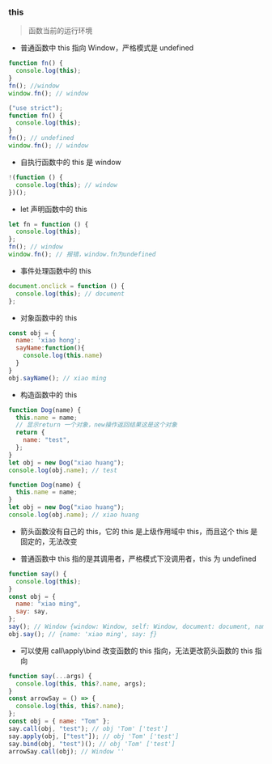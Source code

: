 ### this

> 函数当前的运行环境

- 普通函数中 this 指向 Window，严格模式是 undefined

```js
function fn() {
  console.log(this);
}
fn(); //window
window.fn(); // window

("use strict");
function fn() {
  console.log(this);
}
fn(); // undefined
window.fn(); // window
```

- 自执行函数中的 this 是 window

```js
!(function () {
  console.log(this); // window
})();
```

- let 声明函数中的 this

```js
let fn = function () {
  console.log(this);
};
fn(); // window
window.fn(); // 报错，window.fn为undefined
```

- 事件处理函数中的 this

```js
document.onclick = function () {
  console.log(this); // document
};
```

- 对象函数中的 this

```js
const obj = {
  name: 'xiao hong';
  sayName:function(){
    console.log(this.name)
  }
}
obj.sayName(); // xiao ming
```

- 构造函数中的 this

```js
function Dog(name) {
  this.name = name;
  // 显示return 一个对象，new操作返回结果这是这个对象
  return {
    name: "test",
  };
}
let obj = new Dog("xiao huang");
console.log(obj.name); // test

function Dog(name) {
  this.name = name;
}
let obj = new Dog("xiao huang");
console.log(obj.name); // xiao huang
```

- 箭头函数没有自己的 this，它的 this 是上级作用域中 this，而且这个 this 是固定的，无法改变

- 普通函数中 this 指的是其调用者，严格模式下没调用者，this 为 undefined

```js
function say() {
  console.log(this);
}
const obj = {
  name: "xiao ming",
  say: say,
};
say(); // Window {window: Window, self: Window, document: document, name: '', location: Location, …}
obj.say(); // {name: 'xiao ming', say: ƒ}
```

- 可以使用 call\apply\bind 改变函数的 this 指向，无法更改箭头函数的 this 指向

```js
function say(...args) {
  console.log(this, this?.name, args);
}
const arrowSay = () => {
  console.log(this, this?.name);
};
const obj = { name: "Tom" };
say.call(obj, "test"); // obj 'Tom' ['test']
say.apply(obj, ["test"]); // obj 'Tom' ['test']
say.bind(obj, "test")(); // obj 'Tom' ['test']
arrowSay.call(obj); // Window ''
```
